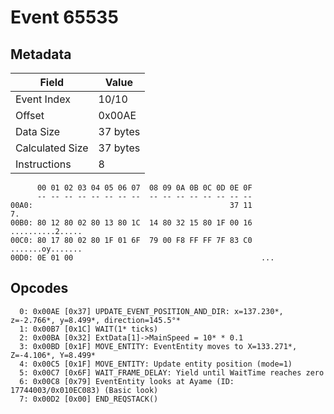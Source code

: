 # Event 65535

## Metadata

| Field           | Value    |
|-----------------|----------|
| Event Index     | 10/10    |
| Offset          | 0x00AE   |
| Data Size       | 37 bytes |
| Calculated Size | 37 bytes |
| Instructions    | 8        |

```
      00 01 02 03 04 05 06 07  08 09 0A 0B 0C 0D 0E 0F
      -- -- -- -- -- -- -- --  -- -- -- -- -- -- -- --
00A0:                                            37 11                7.
00B0: 80 12 80 02 80 13 80 1C  14 80 32 15 80 1F 00 16  ..........2.....
00C0: 80 17 80 02 80 1F 01 6F  79 00 F8 FF FF 7F 83 C0  .......oy.......
00D0: 0E 01 00                                          ...             
```

## Opcodes

```
  0: 0x00AE [0x37] UPDATE_EVENT_POSITION_AND_DIR: x=137.230*, z=-2.766*, y=8.499*, direction=145.5°*
  1: 0x00B7 [0x1C] WAIT(1* ticks)
  2: 0x00BA [0x32] ExtData[1]->MainSpeed = 10* * 0.1
  3: 0x00BD [0x1F] MOVE_ENTITY: EventEntity moves to X=133.271*, Z=-4.106*, Y=8.499*
  4: 0x00C5 [0x1F] MOVE_ENTITY: Update entity position (mode=1)
  5: 0x00C7 [0x6F] WAIT_FRAME_DELAY: Yield until WaitTime reaches zero
  6: 0x00C8 [0x79] EventEntity looks at Ayame (ID: 17744003/0x010EC083) (Basic look)
  7: 0x00D2 [0x00] END_REQSTACK()
```
